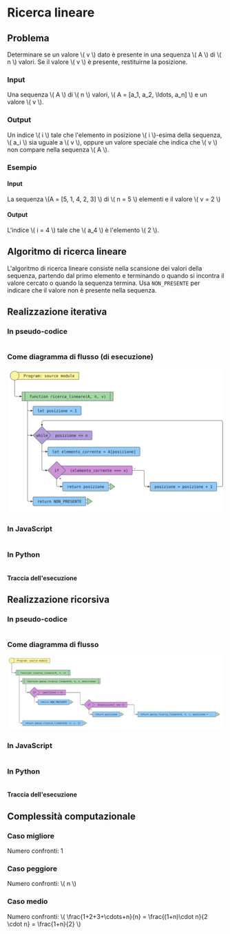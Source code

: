 # Ricerca lineare

## Problema

Determinare se un valore \\( v \\) dato è presente in una sequenza \\( A \\) di \\( n \\) valori. Se il valore \\( v \\) è presente, restituirne
la posizione.

### Input

Una sequenza \\( A \\) di \\( n \\) valori, \\( A = \[a_1, a_2, \ldots, a_n\] \\) e un valore \\( v \\).

### Output

Un indice \\( i \\) tale che l'elemento in posizione \\( i \\)-esima
della sequenza, \\( a_i \\) sia uguale a \\( v \\), oppure un valore
speciale che indica che \\( v \\) non compare nella sequenza \\( A \\).

### Esempio

#### Input

La sequenza \\(A = [5, 1, 4, 2, 3] \\) di \\( n = 5 \\) elementi e il valore \\( v = 2 \\)

#### Output

L'indice \\( i = 4 \\) tale che \\( a_4 \\) è l'elemento \\( 2 \\).

## Algoritmo di ricerca lineare

L'algoritmo di ricerca lineare consiste nella scansione dei valori della
sequenza, partendo dal primo elemento e terminando o quando si incontra
il valore cercato o quando la sequenza termina. Usa `NON_PRESENTE` per indicare che
il valore non è presente nella sequenza.

## Realizzazione iterativa

### In pseudo-codice

<pre><code class="pseudo" algo="ricerca_lineare_iterativa"></code></pre>

### Come diagramma di flusso (di esecuzione)

![](./codice/ricerca_lineare_iterativa.fc.svg)

<!--![](https://code2flow.com/Hrzixh.svg)-->

### In JavaScript

<pre><code class="javascript" algo="ricerca_lineare_iterativa"></code></pre>

### In Python

<pre><code class="python" algo="ricerca_lineare_iterativa"></code></pre>

#### Traccia dell'esecuzione

<div class="pytutorVisualizer"
data-tracefile="./tracce/ricerca_lineare_iterativa_tracce.json"
data-params="{'embeddedMode': true, 'startingInstruction': 5}">
</div>

## Realizzazione ricorsiva

### In pseudo-codice

<pre><code class="pseudo" algo="ricerca_lineare_ricorsiva"></code></pre>

### Come diagramma di flusso

![](./codice/ricerca_lineare_ricorsiva.fc.svg)

### In JavaScript

<pre><code class="javascript" algo="ricerca_lineare_ricorsiva"></code></pre>

### In Python

<pre><code class="python" algo="ricerca_lineare_ricorsiva"></code></pre>

#### Traccia dell'esecuzione

<div class="pytutorVisualizer"
data-tracefile="./tracce/ricerca_lineare_ricorsiva_tracce.json"
data-params="{'embeddedMode': true, 'startingInstruction': 5}">
</div>

## Complessità computazionale

### Caso migliore

Numero confronti: 1

### Caso peggiore

Numero confronti: \\( n \\)

### Caso medio

Numero confronti: \\( \frac{1+2+3+\cdots+n}{n} = \frac{(1+n)\cdot n}{2 \cdot n} = \frac{1+n}{2} \\)
